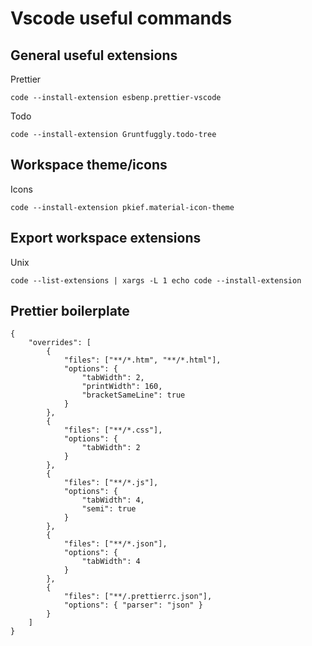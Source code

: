 # Vscode useful commands

## General useful extensions

Prettier

```
code --install-extension esbenp.prettier-vscode
```

Todo

```
code --install-extension Gruntfuggly.todo-tree
```

## Workspace theme/icons

Icons

```
code --install-extension pkief.material-icon-theme
```

## Export workspace extensions

Unix

```
code --list-extensions | xargs -L 1 echo code --install-extension
```

## Prettier boilerplate

```
{
    "overrides": [
        {
            "files": ["**/*.htm", "**/*.html"],
            "options": {
                "tabWidth": 2,
                "printWidth": 160,
                "bracketSameLine": true
            }
        },
        {
            "files": ["**/*.css"],
            "options": {
                "tabWidth": 2
            }
        },
        {
            "files": ["**/*.js"],
            "options": {
                "tabWidth": 4,
                "semi": true
            }
        },
        {
            "files": ["**/*.json"],
            "options": {
                "tabWidth": 4
            }
        },
        {
            "files": ["**/.prettierrc.json"],
            "options": { "parser": "json" }
        }
    ]
}
```
